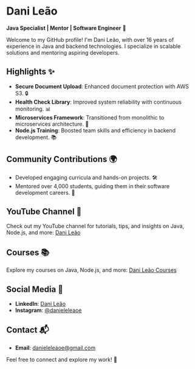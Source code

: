 

# Dani Leão

**Java Specialist | Mentor | Software Engineer** 🚀

Welcome to my GitHub profile! I'm Dani Leão, with over 16 years of experience in Java and backend technologies. I specialize in scalable solutions and mentoring aspiring developers.

## Highlights ✨

- **Secure Document Upload**: Enhanced document protection with AWS S3. 🔒
- **Health Check Library**: Improved system reliability with continuous monitoring. 📊
- **Microservices Framework**: Transitioned from monolithic to microservices architecture. 🔄
- **Node.js Training**: Boosted team skills and efficiency in backend development. 📚

## Community Contributions 🌍

- Developed engaging curricula and hands-on projects. 🛠️
- Mentored over 4,000 students, guiding them in their software development careers. 🤝


## YouTube Channel 🎥

Check out my YouTube channel for tutorials, tips, and insights on Java, Node.js, and more: [Dani Leão](https://www.youtube.com/danieleleao)

## Courses 📚

Explore my courses on Java, Node.js, and more: [Dani Leão Courses](https://cursos.danieleleao.com)

## Social Media 📱

- **LinkedIn**: [Dani Leão](https://www.linkedin.com/in/danieleleaoevangelista/)
- **Instagram**: [@danieleleaoe](https://instagram.com/danieleleaoe)

## Contact 📬

- **Email**: [danieleleaoe@gmail.com](mailto:danieleleaoe@gmail.com)

Feel free to connect and explore my work! 🌟

